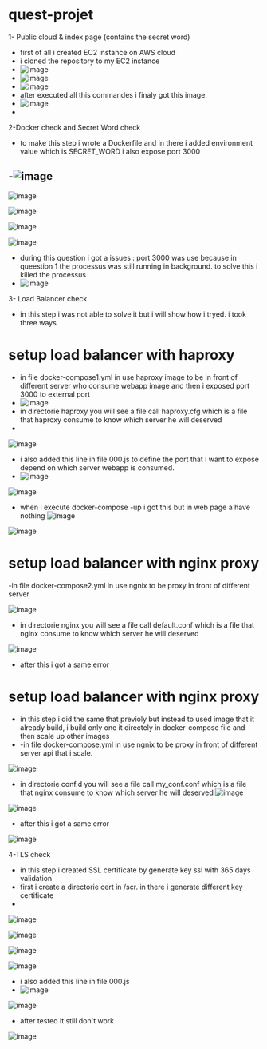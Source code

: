# quest-projet
1- Public cloud & index page (contains the secret word)
- first of all i created EC2 instance on AWS cloud 
- i cloned the repository to my EC2 instance
- ![image](https://user-images.githubusercontent.com/77032376/162129347-b906e606-28e3-45e3-b68f-1c6a4592c9eb.png)
- ![image](https://user-images.githubusercontent.com/77032376/162129963-0cd51442-6ac3-49b5-a126-ded66b9f4db8.png)
- ![image](https://user-images.githubusercontent.com/77032376/162130025-21112d6b-d63d-41a1-9d7e-626244f9b8c3.png)
- after executed all this commandes i finaly got this image.
- ![image](https://user-images.githubusercontent.com/77032376/162130373-d56d0405-1125-4c5e-9217-1dac85e946a8.png)
- 
2-Docker check and Secret Word check 
- to make this step i wrote a Dockerfile and in there i added environment value which is SECRET_WORD  i also expose port 3000

-![image](https://user-images.githubusercontent.com/77032376/162132331-1a4511d3-de68-43e2-891b-a1ab55aa5ca4.png)
-
![image](https://user-images.githubusercontent.com/77032376/162132903-a2fd4600-8a0f-4c84-bc9b-7cb229f23f4c.png)

 ![image](https://user-images.githubusercontent.com/77032376/162133054-15a467f1-1f59-4fd9-bfe6-9d1208e2a7b7.png)
 
 ![image](https://user-images.githubusercontent.com/77032376/162133215-ec9ed279-0d5e-4b97-be74-783f91aaf015.png)
 
![image](https://user-images.githubusercontent.com/77032376/162133342-24d24aed-e6c1-47bc-aac2-c64a4f51067e.png)

- during this question i got a issues : port 3000 was use because in queestion 1 the processus was still running in background. to solve this i killed the processus
- ![image](https://user-images.githubusercontent.com/77032376/162133966-c228d3d9-6e0b-4c22-b703-298e26cfd782.png)

3- Load Balancer check 
- in this step i was not able to solve it but i will show how i tryed.  i took three ways

# setup load balancer with haproxy
- in file docker-compose1.yml in use haproxy image to be in front of different server who consume webapp image and then i exposed port 3000 to external port
- ![image](https://user-images.githubusercontent.com/77032376/162136425-6e4f59f2-d4bf-4d82-9e45-3176c6541917.png)
- in directorie haproxy you will see a file call haproxy.cfg which is a file that haproxy consume to know which server he will deserved 
-  
![image](https://user-images.githubusercontent.com/77032376/162137147-fc6797f9-2b2f-4d13-a72f-11ea6f52753b.png)

- i also added this line in file 000.js to define the port that i want to expose depend on which server webapp is consumed. 
- ![image](https://user-images.githubusercontent.com/77032376/162137934-aac27b92-0888-4b92-af89-43410b1e5db9.png)

![image](https://user-images.githubusercontent.com/77032376/162138016-6ca8dc77-3b29-463e-b884-5cf6ef220d50.png)

- when i execute docker-compose -up i got this but in web page a have nothing
![image](https://user-images.githubusercontent.com/77032376/162140624-90c05f52-ffc2-42bb-8bc2-4811498527d1.png)

![image](https://user-images.githubusercontent.com/77032376/162143373-7cda0443-ae45-4cf1-bcda-c74a4bd24b43.png)


# setup load balancer with nginx proxy

-in file docker-compose2.yml in use ngnix to be proxy in front of different server

![image](https://user-images.githubusercontent.com/77032376/162144230-5122ef04-5a18-4cc2-8f68-bdc46420fcb1.png)

- in directorie nginx you will see a file call default.conf which is a file that nginx consume to know which server he will deserved 

![image](https://user-images.githubusercontent.com/77032376/162145220-e5b59a8f-c6c5-4961-8939-49ad79a90c44.png)

- after this i got a same error

# setup load balancer with nginx proxy
- in this step i did the same that previoly but instead to used image that it already build, i build only one it directely in docker-compose file and then scale up other images
- -in file docker-compose.yml in use ngnix to be proxy in front of different server api that i scale.

![image](https://user-images.githubusercontent.com/77032376/162147869-b4d851c9-30c8-4ef8-b991-103a6ca6a411.png)

-  in directorie conf.d you will see a file call my_conf.conf which is a file that nginx consume to know which server he will deserved 
 ![image](https://user-images.githubusercontent.com/77032376/162148468-b06c214c-ccae-493a-9575-f4a40ee7b273.png)
 
 ![image](https://user-images.githubusercontent.com/77032376/162149712-0c6846d8-a2fd-4b9c-ad31-d6822908fe14.png)
 
 - after this i got a same error

![image](https://user-images.githubusercontent.com/77032376/162150391-5acd7119-d5cb-458b-b5ec-f33b430eb1e4.png)

4-TLS check 
- in this step i created SSL certificate by generate key ssl with 365 days validation 
- first i create a directorie cert in /scr. in there i generate different key certificate
- 
 ![image](https://user-images.githubusercontent.com/77032376/162225836-c7e49f99-7d7d-4a35-b000-2f4efc972d34.png)
 
 ![image](https://user-images.githubusercontent.com/77032376/162226284-6362ece1-3634-459a-89e8-a15d199b1b6b.png)

 
 ![image](https://user-images.githubusercontent.com/77032376/162226177-b177c850-6b4b-4a44-9cb8-d062d9d10994.png)
 
 ![image](https://user-images.githubusercontent.com/77032376/162226360-26a6ec97-877d-4128-a493-a97d6abc3ecc.png)
 
 - i also added this line in file 000.js
 - ![image](https://user-images.githubusercontent.com/77032376/162226678-f4a17a3c-53e0-4e20-9b6a-b3d9f31810a1.png)

![image](https://user-images.githubusercontent.com/77032376/162226899-1728ffb0-bf71-48b0-b675-2ff0c7f9820a.png)

- after tested it still don't work

![image](https://user-images.githubusercontent.com/77032376/162227455-bf946287-d7f1-48b4-b64c-bac94f0a6e28.png)






















